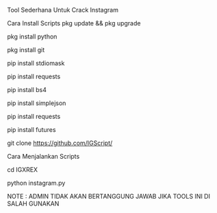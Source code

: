 Tool Sederhana Untuk Crack Instagram

Cara Install Scripts
pkg update && pkg upgrade

pkg install python

pkg install git

pip install stdiomask

pip install requests

pip install bs4

pip install simplejson

pip install requests

pip install futures

git clone https://github.com/IGScript/

Cara Menjalankan Scripts

cd IGXREX

python instagram.py


NOTE  : ADMIN TIDAK AKAN BERTANGGUNG JAWAB 
       JIKA TOOLS INI DI SALAH GUNAKAN 
